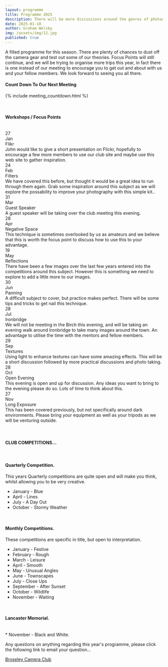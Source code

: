 ```yaml
---
layout: programme
title: Programme 2025
description: There will be more discussions around the genres of photography rather than the technical side. 
date: 2025-01-10
author: Graham Welsby
img: /assets/img/12.jpg
published: true
---
```


A filled programme for this season. There are plenty of chances to dust off the camera gear and test out some of our theories. Focus Points will still continue, and we will be trying to organise more trips this year, in fact there is one instead of our meeting to encourage you to get out and about with us and your fellow members. We look forward to seeing you all there.



#### __Count Down To Our Next Meeting__


{% include meeting_countdown.html %}

 
<br>

#### __Workshops / Focus Points__

<br>

<div class="parent-prog">
	<div class="div1">
		<div class="prog-Date">27</div>
		<div class="prog-SubDate">Jan</div>
	</div>
	<div class="div2">
		<div class="prog-Title">Flikr</div>
		<div class="prog-Description">John would like to give a short presentation on Flickr, hopefully to encourage a few more members to use our club site and maybe use this web site to gather inspiration.</div>
	</div>
</div>



<div class="parent-prog">
	<div class="div1">
		<div class="prog-Date">24</div>
		<div class="prog-SubDate">Feb</div>
	</div>
	<div class="div2">
		<div class="prog-Title">Filters</div>
		<div class="prog-Description">We have covered this before, but thought it would be a great idea to run through them again. Grab some inspiration around this subject as we will explore the possability to improve your photography with this simple kit..</div>
	</div>
</div>



<div class="parent-prog">
	<div class="div1">
		<div class="prog-Date">31</div>
		<div class="prog-SubDate">Mar</div>
	</div>
	<div class="div2">
		<div class="prog-Title">Guest Speaker</div>
		<div class="prog-Description">A guest speaker will be taking over the club meeting this evening.</div>
	</div>
</div>



<div class="parent-prog">
	<div class="div1">
		<div class="prog-Date">28</div>
		<div class="prog-SubDate">Apr</div>
	</div>
	<div class="div2">
		<div class="prog-Title">Negative Space</div>
		<div class="prog-Description">This technique is sometimes overlooked by us as amateurs and we believe that this is worth the focus point to discuss how to use this to your advantage.</div>
	</div>
</div>



<div class="parent-prog">
	<div class="div1">
		<div class="prog-Date">19</div>
		<div class="prog-SubDate">May</div>
	</div>
	<div class="div2">
		<div class="prog-Title">Reflections</div>
		<div class="prog-Description">There have been a few images over the last few years entered into the competitions around this subject. However this is something we need to explore to add a little more to our images.</div>
	</div>
</div>



<div class="parent-prog">
	<div class="div1">
		<div class="prog-Date">30</div>
		<div class="prog-SubDate">Jun</div>
	</div>
	<div class="div2">
		<div class="prog-Title">Panning</div>
		<div class="prog-Description">A difficult subject to cover, but practice makes perfect. There will be some tips and tricks to get nail this technique.</div>
	</div>
</div>


<div class="parent-prog">
	<div class="div1">
		<div class="prog-Date">28</div>
		<div class="prog-SubDate">Jul</div>
	</div>
	<div class="div2">
		<div class="prog-Title">Ironbridge</div>
		<div class="prog-Description">We will not be meeting in the Birch this evening, and will be taking an evening walk around Ironbridge to take many images around the town. An advantage to utilise the time with the mentors and fellow members.</div>
	</div>

</div>


<!-- <div class="parent-prog">
	<div class="div1">	
		
		<span class="newBadge">NEW</span>

		<div class="prog-Date">24</div>
		<div class="prog-SubDate">Aug</div>
	</div>
	<div class="div2">
		<div class="prog-Title">Software Demo</div>
		<div class="prog-Description">This is the first August Meeting and an amendment to the years programme, we will be discussing 'GIMP' as a software alternative to Photoshop.</div>
	</div>
</div> -->



<div class="parent-prog">
	<div class="div1">
		<div class="prog-Date">29</div>
		<div class="prog-SubDate">Sep</div>
	</div>
	<div class="div2">
		<div class="prog-Title">Textures</div>
		<div class="prog-Description">Using light to enhance textures can have some amazing effects. This will be a short discussion followed by more practical discussions and photo taking.</div>
	</div>
</div>



<div class="parent-prog">
	<div class="div1">
		<div class="prog-Date">28</div>
		<div class="prog-SubDate">Oct</div>
	</div>
	<div class="div2">
		<div class="prog-Title">Open Evening</div>
		<div class="prog-Description">This evening is open and up for discussion. Any ideas you want to bring to the evening please do so. Lots of time to think about this.</div>
	</div>
</div>



<div class="parent-prog">
	<div class="div1">
		<div class="prog-Date">27</div>
		<div class="prog-SubDate">Nov</div>
	</div>
	<div class="div2">
		<div class="prog-Title">Long Exposure</div>
		<div class="prog-Description">This has been covered previously, but not specifically around dark environments. Please bring your equipment as well as your tripods as we will be venturing outside.</div>
	</div>
</div>

<br>
<br>

#### CLUB COMPETITIONS...

<br>

#### Quarterly Competition.

<p class="prog-SubDesc">This years Quarterly competitions are quite open and will make you think, whilst allowing you to be very creative.</p> 
<!-- <p class="prog-SubDesc">(Crop to be no larger than A4)</p> -->

* January - Blue
* April - Lines
* July - A Day Out
* October - Stormy Weather


<br>

#### Monthly Competitions.
<p class="prog-SubDesc">These competitions are specific in title, but open to interpretation.</p>

* January - Festive
* February - Rough
* March - Leisure
* April - Smooth
* May - Unusual Angles
* June - Townscapes
* July - Close Ups
* September - After Sunset
* October - Wildlife
* November - Waiting

<br>

#### Lancaster Memorial.
<br>
* November - Black and White.


<br>

Any questions on anything regarding this year's programme, please click the following link to email your question...

<a href="mailto:BroseleyPhotography@gmail.com">Broseley Camera Club</a>


